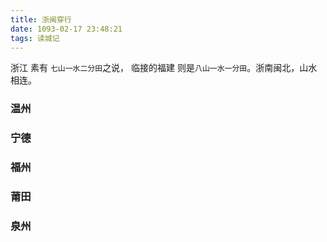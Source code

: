 ```yaml
---
title: 浙闽穿行
date: 1093-02-17 23:48:21
tags: 读城记
---
```



浙江 素有 `七山一水二分田`之说， 临接的福建 则是`八山一水一分田`。浙南闽北，山水相连。


### 温州


### 宁德


### 福州


### 莆田


### 泉州


